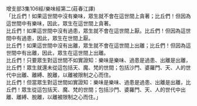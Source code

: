 增支部3集106經/樂味經第二(莊春江譯)  
「比丘們！如果這世間中沒有樂味，眾生就不會在這世間上貪著；比丘們！但因為這世間中有樂味，因此，眾生在這世間上貪著。  
比丘們！如果這世間中沒有過患，眾生就不會在這世間上厭。比丘們！但因為這世間中有過患，因此，眾生在世間上厭。  
比丘們！如果這世間中沒有出離，眾生就不會在這世間上出離；比丘們！但因為這世間中有出離，因此，眾生在這世間上出離。  
比丘們！只要眾生對這世間不如實證知：樂味是樂味、過患是過患、出離是出離，比丘們！眾生就還未從這包括天、魔、梵的世間；包括沙門、婆羅門、天、人的世代中出離、離縛、脫離，以離被限制之心而住。  
比丘們！但當眾生對這世間如實證知：樂味是樂味、過患是過患、出離是出離，比丘們！眾生從這包括天、魔、梵的世間；包括沙門、婆羅門、天、人的世代中出離、離縛、脫離，以離被限制之心而住。」  
  
  
